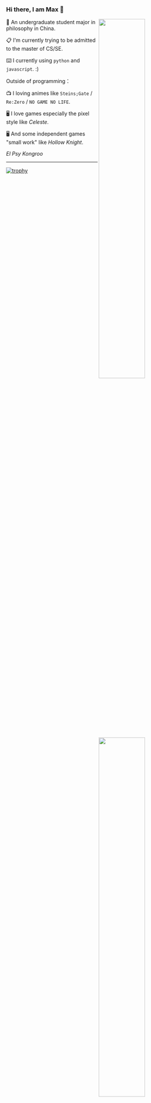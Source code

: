 ### Hi there, I am Max 👋
<img align="right" width="50%" src="https://github-readme-stats.vercel.app/api/top-langs/?username=MaxChang3&layout=compact&hide=scss,html,ejs,nunjucks,css,batchfile&langs_count=4" >

 <img align="right" width="50%"  src="https://github-readme-stats.vercel.app/api?username=MaxChang3" >

🏫 An undergraduate student major in philosophy in China. 

📋 I'm currently trying to be admitted to the master of CS/SE.

⌨️ I currently using `python` and `javascript`. :)

Outside of programming：

📺 I loving animes like `Steins;Gate` / `Re:Zero` / `NO GAME NO LIFE`.

🖥️ I love games especially the pixel style like *Celeste*.

🖥️ And some independent games "small work" like *Hollow Knight*.

*El Psy Kongroo*

****

[![trophy](https://github-profile-trophy.vercel.app/?username=MaxChang3)](https://github.com/ryo-ma/github-profile-trophy)
